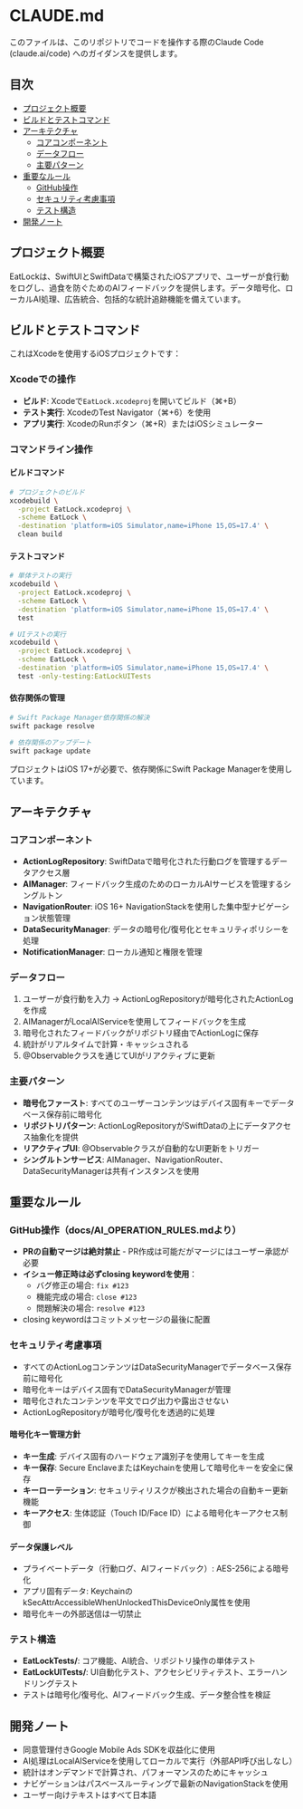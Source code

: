 # CLAUDE.md

このファイルは、このリポジトリでコードを操作する際のClaude Code (claude.ai/code) へのガイダンスを提供します。

## 目次

- [プロジェクト概要](#プロジェクト概要)
- [ビルドとテストコマンド](#ビルドとテストコマンド)
- [アーキテクチャ](#アーキテクチャ)
  - [コアコンポーネント](#コアコンポーネント)
  - [データフロー](#データフロー)
  - [主要パターン](#主要パターン)
- [重要なルール](#重要なルール)
  - [GitHub操作](#github操作docs/ai_operation_rulesmdより)
  - [セキュリティ考慮事項](#セキュリティ考慮事項)
  - [テスト構造](#テスト構造)
- [開発ノート](#開発ノート)

## プロジェクト概要

EatLockは、SwiftUIとSwiftDataで構築されたiOSアプリで、ユーザーが食行動をログし、過食を防ぐためのAIフィードバックを提供します。データ暗号化、ローカルAI処理、広告統合、包括的な統計追跡機能を備えています。

## ビルドとテストコマンド

これはXcodeを使用するiOSプロジェクトです：

### Xcodeでの操作
- **ビルド**: Xcodeで`EatLock.xcodeproj`を開いてビルド（⌘+B）
- **テスト実行**: XcodeのTest Navigator（⌘+6）を使用
- **アプリ実行**: XcodeのRunボタン（⌘+R）またはiOSシミュレーター

### コマンドライン操作

#### ビルドコマンド
```bash
# プロジェクトのビルド
xcodebuild \
  -project EatLock.xcodeproj \
  -scheme EatLock \
  -destination 'platform=iOS Simulator,name=iPhone 15,OS=17.4' \
  clean build
```

#### テストコマンド
```bash
# 単体テストの実行
xcodebuild \
  -project EatLock.xcodeproj \
  -scheme EatLock \
  -destination 'platform=iOS Simulator,name=iPhone 15,OS=17.4' \
  test

# UIテストの実行
xcodebuild \
  -project EatLock.xcodeproj \
  -scheme EatLock \
  -destination 'platform=iOS Simulator,name=iPhone 15,OS=17.4' \
  test -only-testing:EatLockUITests
```

#### 依存関係の管理
```bash
# Swift Package Manager依存関係の解決
swift package resolve

# 依存関係のアップデート
swift package update
```

プロジェクトはiOS 17+が必要で、依存関係にSwift Package Managerを使用しています。

## アーキテクチャ

### コアコンポーネント

- **ActionLogRepository**: SwiftDataで暗号化された行動ログを管理するデータアクセス層
- **AIManager**: フィードバック生成のためのローカルAIサービスを管理するシングルトン
- **NavigationRouter**: iOS 16+ NavigationStackを使用した集中型ナビゲーション状態管理
- **DataSecurityManager**: データの暗号化/復号化とセキュリティポリシーを処理
- **NotificationManager**: ローカル通知と権限を管理

### データフロー

1. ユーザーが食行動を入力 → ActionLogRepositoryが暗号化されたActionLogを作成
2. AIManagerがLocalAIServiceを使用してフィードバックを生成
3. 暗号化されたフィードバックがリポジトリ経由でActionLogに保存
4. 統計がリアルタイムで計算・キャッシュされる
5. @Observableクラスを通じてUIがリアクティブに更新

### 主要パターン

- **暗号化ファースト**: すべてのユーザーコンテンツはデバイス固有キーでデータベース保存前に暗号化
- **リポジトリパターン**: ActionLogRepositoryがSwiftDataの上にデータアクセス抽象化を提供
- **リアクティブUI**: @Observableクラスが自動的なUI更新をトリガー
- **シングルトンサービス**: AIManager、NavigationRouter、DataSecurityManagerは共有インスタンスを使用

## 重要なルール

### GitHub操作（docs/AI_OPERATION_RULES.mdより）

- **PRの自動マージは絶対禁止** - PR作成は可能だがマージにはユーザー承認が必要
- **イシュー修正時は必ずclosing keywordを使用**：
  - バグ修正の場合: `fix #123`
  - 機能完成の場合: `close #123`
  - 問題解決の場合: `resolve #123`
- closing keywordはコミットメッセージの最後に配置

### セキュリティ考慮事項

- すべてのActionLogコンテンツはDataSecurityManagerでデータベース保存前に暗号化
- 暗号化キーはデバイス固有でDataSecurityManagerが管理
- 暗号化されたコンテンツを平文でログ出力や露出させない
- ActionLogRepositoryが暗号化/復号化を透過的に処理

#### 暗号化キー管理方針
- **キー生成**: デバイス固有のハードウェア識別子を使用してキーを生成
- **キー保存**: Secure EnclaveまたはKeychainを使用して暗号化キーを安全に保存
- **キーローテーション**: セキュリティリスクが検出された場合の自動キー更新機能
- **キーアクセス**: 生体認証（Touch ID/Face ID）による暗号化キーアクセス制御

#### データ保護レベル
- プライベートデータ（行動ログ、AIフィードバック）: AES-256による暗号化
- アプリ固有データ: KeychainのkSecAttrAccessibleWhenUnlockedThisDeviceOnly属性を使用
- 暗号化キーの外部送信は一切禁止

### テスト構造

- **EatLockTests/**: コア機能、AI統合、リポジトリ操作の単体テスト
- **EatLockUITests/**: UI自動化テスト、アクセシビリティテスト、エラーハンドリングテスト
- テストは暗号化/復号化、AIフィードバック生成、データ整合性を検証

## 開発ノート

- 同意管理付きGoogle Mobile Ads SDKを収益化に使用
- AI処理はLocalAIServiceを使用してローカルで実行（外部API呼び出しなし）
- 統計はオンデマンドで計算され、パフォーマンスのためにキャッシュ
- ナビゲーションはパスベースルーティングで最新のNavigationStackを使用
- ユーザー向けテキストはすべて日本語